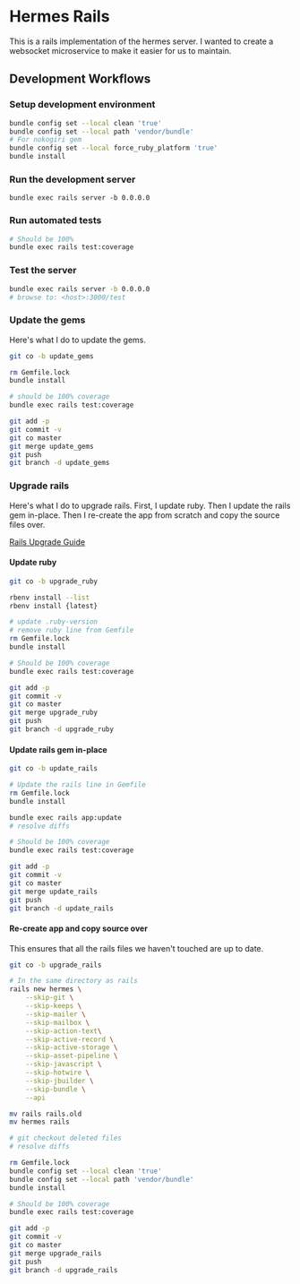 # Hermes Rails

This is a rails implementation of the hermes server.
I wanted to create a websocket microservice to make
it easier for us to maintain.

## Development Workflows

### Setup development environment

```sh
bundle config set --local clean 'true'
bundle config set --local path 'vendor/bundle'
# For nokogiri gem
bundle config set --local force_ruby_platform 'true'
bundle install
```

### Run the development server

``bundle exec rails server -b 0.0.0.0``

### Run automated tests

```sh
# Should be 100%
bundle exec rails test:coverage
```

### Test the server

```sh
bundle exec rails server -b 0.0.0.0
# browse to: <host>:3000/test
```

### Update the gems

Here's what I do to update the gems.

```sh
git co -b update_gems

rm Gemfile.lock
bundle install

# should be 100% coverage
bundle exec rails test:coverage

git add -p
git commit -v
git co master
git merge update_gems
git push
git branch -d update_gems
```

### Upgrade rails

Here's what I do to upgrade rails.
First, I update ruby.
Then I update the rails gem in-place.
Then I re-create the app from scratch and copy the source files over.

[Rails Upgrade Guide](https://guides.rubyonrails.org/upgrading_ruby_on_rails.html)

#### Update ruby

```sh
git co -b upgrade_ruby

rbenv install --list
rbenv install {latest}

# update .ruby-version
# remove ruby line from Gemfile
rm Gemfile.lock
bundle install

# Should be 100% coverage
bundle exec rails test:coverage

git add -p
git commit -v
git co master
git merge upgrade_ruby
git push
git branch -d upgrade_ruby
```

#### Update rails gem in-place

```sh
git co -b update_rails

# Update the rails line in Gemfile
rm Gemfile.lock
bundle install

bundle exec rails app:update
# resolve diffs

# Should be 100% coverage
bundle exec rails test:coverage

git add -p
git commit -v
git co master
git merge update_rails
git push
git branch -d update_rails
```

#### Re-create app and copy source over

This ensures that all the rails files we haven't touched are up to date.

```sh
git co -b upgrade_rails

# In the same directory as rails
rails new hermes \
    --skip-git \
    --skip-keeps \
    --skip-mailer \
    --skip-mailbox \
    --skip-action-text\
    --skip-active-record \
    --skip-active-storage \
    --skip-asset-pipeline \
    --skip-javascript \
    --skip-hotwire \
    --skip-jbuilder \
    --skip-bundle \
    --api

mv rails rails.old
mv hermes rails

# git checkout deleted files
# resolve diffs

rm Gemfile.lock
bundle config set --local clean 'true'
bundle config set --local path 'vendor/bundle'
bundle install

# Should be 100% coverage
bundle exec rails test:coverage

git add -p
git commit -v
git co master
git merge upgrade_rails
git push
git branch -d upgrade_rails
```
